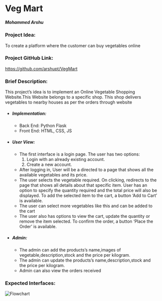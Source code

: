 # Veg Mart
##### Mohammed Arshu
### Project Idea:
To create a platform where the customer can buy vegetables online  

### Project GitHub Link:
https://github.com/arshupt/VegMart  

### Brief Description:
This project’s idea is to implement an Online Vegetable Shopping Website.This Website belongs to a specific shop. This shop delivers vegetables to nearby houses as per the orders through website
- ##### Implementation:
  -	Back End: Python Flask
  - Front End: HTML, CSS, JS  

- ##### User View:
   - The first interface is a login page. The user has two options:
        1.	Login with an already existing account. 
        2.	Create a new account.
    - After logging in, User will be a directed to a page that shows all the available vegetables and its price.
    - The user selects the vegetable required. On clicking, redirects to the page that shows all details about that specific item. User has an option to specify the quantity required and the total price will also be displayed. To add the selected item to the cart, a button ‘Add to Cart’ is available.
    - The user can select more vegetables like this and can be added to the cart
    - The user also has options to view the cart, update the quantity or remove the item selected. To confirm the order, a button ‘Place the Order’ is available. 
- ##### Admin:
    - The admin can add the products’s name,images of vegetable,description,stock and the price per kilogram.  
    - The admin can update the products’s name,description,stock and the price per kilogram.
    - Admin can also view the orders received  
### Expected Interfaces:
![Flowchart](https://user-images.githubusercontent.com/34481775/78854868-08a8d780-7a40-11ea-92cf-d71a3a08fc94.png)
